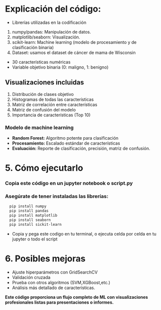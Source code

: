 # Explicación del código:
*    Librerías utilizadas en la codificación
1.   numpy/pandas: Manipulación de datos.
2.   matplotlib/seaborn: Visualización.
3.   scikit-learn: Machine learning (modelo de procesamiento y de clasificación binaria)
4. Dataset: usamos el dataset de cáncer de mama de Wisconsin
*   30 características numéricas
*   Variable objetivo binaria (0: maligno, 1: benigno)
## Visualizaciones incluidas
1.   Distribución de clases objetivo
2.   Histogramas de todas las características
3.   Matriz de correlación entre características
4.   Matriz de confusión del modelo
5.   Importancia de características (Top 10)
### Modelo de machine learning
- **Random Forest:** Algoritmo potente para clasificación
- **Procesamiento:** Escalado estándar de características
- **Evaluación:** Reporte de clasificación, precisión, matriz de confusión.
# **5. Cómo ejecutarlo**
### Copia este código en un jupyter notebook o script.py
### Asegúrate de tener instaladas las librerías:
```bash
  pip install numpy
  pip install pandas
  pip install matplotlib
  pip install seaborn
  pip install sickit-learn
```
- Copia y pega este codigo en tu terminal, o ejecuta celda por celda en tu jupyter o todo el script
# **6. Posibles mejoras**

- Ajuste hiperparámetros con GridSearchCV
- Validación cruzada
- Prueba con otros algoritmos (SVM,XGBoost,etc.)
- Análisis más detallado de características.


**Este código proporciona un flujo completo de ML con visualizaciones profesionales listas para presentaciones o informes.**
